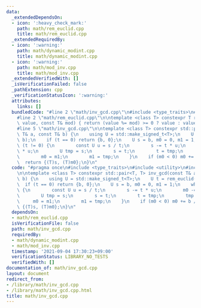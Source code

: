 ```yaml
---
data:
  _extendedDependsOn:
  - icon: ':heavy_check_mark:'
    path: math/rem_euclid.cpp
    title: math/rem_euclid.cpp
  _extendedRequiredBy:
  - icon: ':warning:'
    path: math/dynamic_modint.cpp
    title: math/dynamic_modint.cpp
  - icon: ':warning:'
    path: math/mod_inv.cpp
    title: math/mod_inv.cpp
  _extendedVerifiedWith: []
  _isVerificationFailed: false
  _pathExtension: cpp
  _verificationStatusIcon: ':warning:'
  attributes:
    links: []
  bundledCode: "#line 2 \"math/inv_gcd.cpp\"\n#include <type_traits>\n#include <utility>\n\
    #line 2 \"math/rem_euclid.cpp\"\n\ntemplate <class T> constexpr T rem_euclid(T\
    \ value, const T& mod) { return (value %= mod) >= 0 ? value : value + mod; }\n\
    #line 5 \"math/inv_gcd.cpp\"\n\ntemplate <class T> constexpr std::pair<T, T> inv_gcd(const\
    \ T& a, const T& b) {\n    using U = std::make_signed_t<T>;\n    U t = rem_euclid(a,\
    \ b);\n    if (t == 0) return {b, 0};\n    U s = b, m0 = 0, m1 = 1;\n    while\
    \ (t != 0) {\n        const U u = s / t;\n        s -= t * u;\n        m0 -= m1\
    \ * u;\n        U tmp = s;\n        s = t;\n        t = tmp;\n        tmp = m0;\n\
    \        m0 = m1;\n        m1 = tmp;\n    }\n    if (m0 < 0) m0 += b / s;\n  \
    \  return {(T)s, (T)m0};\n}\n"
  code: "#pragma once\n#include <type_traits>\n#include <utility>\n#include \"../math/rem_euclid.cpp\"\
    \n\ntemplate <class T> constexpr std::pair<T, T> inv_gcd(const T& a, const T&\
    \ b) {\n    using U = std::make_signed_t<T>;\n    U t = rem_euclid(a, b);\n  \
    \  if (t == 0) return {b, 0};\n    U s = b, m0 = 0, m1 = 1;\n    while (t != 0)\
    \ {\n        const U u = s / t;\n        s -= t * u;\n        m0 -= m1 * u;\n\
    \        U tmp = s;\n        s = t;\n        t = tmp;\n        tmp = m0;\n   \
    \     m0 = m1;\n        m1 = tmp;\n    }\n    if (m0 < 0) m0 += b / s;\n    return\
    \ {(T)s, (T)m0};\n}\n"
  dependsOn:
  - math/rem_euclid.cpp
  isVerificationFile: false
  path: math/inv_gcd.cpp
  requiredBy:
  - math/dynamic_modint.cpp
  - math/mod_inv.cpp
  timestamp: '2021-09-04 17:30:23+09:00'
  verificationStatus: LIBRARY_NO_TESTS
  verifiedWith: []
documentation_of: math/inv_gcd.cpp
layout: document
redirect_from:
- /library/math/inv_gcd.cpp
- /library/math/inv_gcd.cpp.html
title: math/inv_gcd.cpp
---
```

